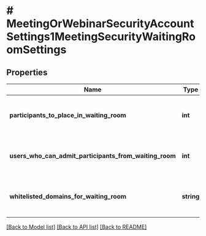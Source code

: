 # # MeetingOrWebinarSecurityAccountSettings1MeetingSecurityWaitingRoomSettings

## Properties

Name | Type | Description | Notes
------------ | ------------- | ------------- | -------------
**participants_to_place_in_waiting_room** | **int** | The type of participants to be admitted to the Waiting Room:  * &#x60;0&#x60; — All attendees.  * &#x60;1&#x60; — Users who are not in your account.  * &#x60;2&#x60; — Users who are not in your account and are not part of your [allowed domains list](https://support.zoom.us/hc/en-us/articles/360037117472-Configuring-authentication-profiles#h_e3cf0d5f-eec7-4c2a-ad29-ef2a5079a7da). | [optional]
**users_who_can_admit_participants_from_waiting_room** | **int** | The users who can admit participants from the Waiting Room:  * &#x60;0&#x60; — Host and co-hosts only.  * &#x60;1&#x60; — Host, co-hosts, and anyone who bypassed the Waiting Room if the host and co-hosts are not present. | [optional]
**whitelisted_domains_for_waiting_room** | **string** | If the &#x60;participants_to_place_in_waiting_room&#x60; field is &#x60;2&#x60;, a comma-separated list of the domains that can bypass the Waiting Room (&#x60;\&quot;example.com,example2.com\&quot;&#x60;). | [optional]

[[Back to Model list]](../../README.md#models) [[Back to API list]](../../README.md#endpoints) [[Back to README]](../../README.md)
